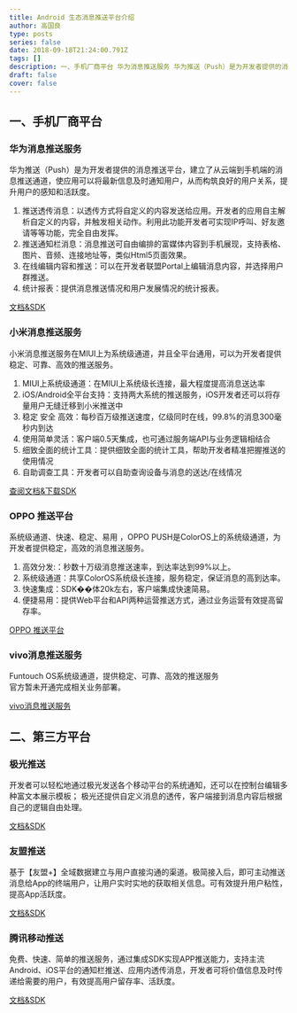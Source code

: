 ```yaml
---
title: Android 生态消息推送平台介绍
author: 高国良
type: posts
series: false
date: 2018-09-18T21:24:00.791Z
tags: []
description: 一、手机厂商平台 华为消息推送服务 华为推送（Push）是为开发者提供的消息推送平台，建立了从云端到手机端的消息推送通道，使应用可以将最新信息及时通知用户，从而构筑良好的用户关系，提升用户的感知和活跃度。 1. 推送透传消息：以透传方式将自定义的内容发送给应用。开发者的应用自主解析自定义的内容，并触
draft: false 
cover: false
---
```


## 一、手机厂商平台

### 华为消息推送服务

华为推送（Push）是为开发者提供的消息推送平台，建立了从云端到手机端的消息推送通道，使应用可以将最新信息及时通知用户，从而构筑良好的用户关系，提升用户的感知和活跃度。

1. 推送透传消息：以透传方式将自定义的内容发送给应用。开发者的应用自主解析自定义的内容，并触发相关动作。利用此功能开发者可实现IP呼叫、好友邀请等等功能，完全自由发挥。
1. 推送通知栏消息：消息推送可自由编排的富媒体内容到手机展现，支持表格、图片、音频、连接地址等，类似Html5页面效果。
1. 在线编辑内容和推送：可以在开发者联盟Portal上编辑消息内容，并选择用户群推送。
1. 统计报表：提供消息推送情况和用户发展情况的统计报表。

[文档&SDK](https://developer.huawei.com/consumer/cn/service/hms/catalog/huaweipush_agent.html?page=hmssdk_huaweipush_introduction_agent)

### 小米消息推送服务

小米消息推送服务在MIUI上为系统级通道，并且全平台通用，可以为开发者提供稳定、可靠、高效的推送服务。

1. MIUI上系统级通道：在MIUI上系统级长连接，最大程度提高消息送达率
1. iOS/Android全平台支持：支持两大系统的推送服务，iOS开发者还可以将存量用户无缝迁移到小米推送中
1. 稳定 安全 高效：每秒百万级推送速度，亿级同时在线，99.8%的消息300毫秒内到达
1. 使用简单灵活：客户端0.5天集成，也可通过服务端API与业务逻辑相结合
1. 细致全面的统计工具：提供细致全面的统计工具，帮助开发者精准把握推送的使用情况
1. 自助调查工具：开发者可以自助查询设备与消息的送达/在线情况

[查阅文档&下载SDK](https://dev.mi.com/console/appservice/push.html)


### OPPO 推送平台

系统级通道、快速、稳定、易用 ，OPPO PUSH是ColorOS上的系统级通道，为开发者提供稳定，高效的消息推送服务。

1. 高效分发:：秒数十万级消息推送速率，到达率达到99%以上。
1. 系统级通道：共享ColorOS系统级长连接，服务稳定，保证消息的高到达率。
1. 快速集成：SDK��体20k左右，客户端集成快速简易。
1. 便捷易用：提供Web平台和API两种运营推送方式，通过业务运营有效提高留存率。

[ OPPO 推送平台](https://push.oppo.com/)

### vivo消息推送服务

Funtouch OS系统级通道，提供稳定、可靠、高效的推送服务  
官方暂未开通完成相关业务部署。

[vivo消息推送服务](https://dev.vivo.com.cn/openAbility/pushNews)

## 二、第三方平台

### 极光推送

开发者可以轻松地通过极光发送各个移动平台的系统通知，还可以在控制台编辑多种富文本展示模板； 极光还提供自定义消息的透传，客户端接到消息内容后根据自己的逻辑自由处理。

[文档&SDK](https://www.jiguang.cn/push)

### 友盟推送

基于【友盟+】全域数据建立与用户直接沟通的渠道。极简接入后，即可主动推送消息给App的终端用户，让用户实时实地的获取相关信息。可有效提升用户粘性，提高App活跃度。

[文档&SDK](https://www.umeng.com/push)

### 腾讯移动推送

免费、快速、简单的推送服务，通过集成SDK实现APP推送能力，支持主流Android、iOS平台的通知栏推送、应用内透传消息，开发者可将价值信息及时传递给需要的用户，有效提高用户留存率、活跃度。

[文档&SDK](http://xg.qq.com/)

